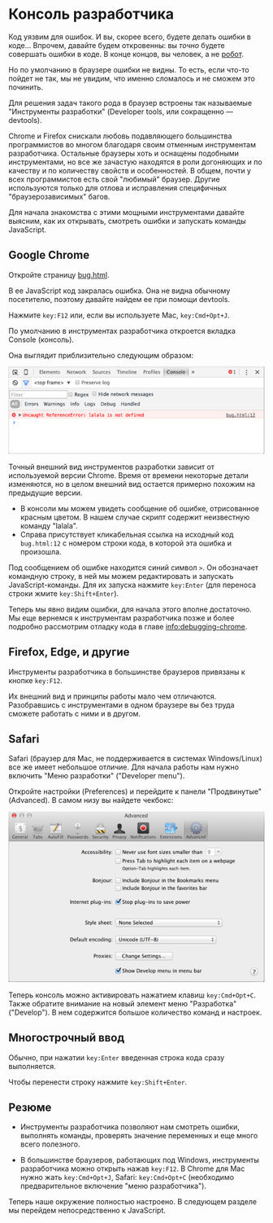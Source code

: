 # Консоль разработчика

Код уязвим для ошибок. И вы, скорее всего, будете делать ошибки в коде... Впрочем, давайте будем откровенны: вы *точно* будете совершать ошибки в коде. В конце концов, вы человек, а не [робот](https://ru.wikipedia.org/wiki/%D0%91%D0%B5%D0%BD%D0%B4%D0%B5%D1%80_(%D0%A4%D1%83%D1%82%D1%83%D1%80%D0%B0%D0%BC%D0%B0)).

Но по умолчанию в браузере ошибки не видны. То есть, если что-то пойдет не так, мы не увидим, что именно сломалось и не сможем это починить.

Для решения задач такого рода в браузер встроены так называемые "Инструменты разработки" (Developer tools, или сокращенно — devtools).

Chrome и Firefox снискали любовь подавляющего большинства программистов во многом благодаря своим отменным инструментам разработчика.
Остальные браузеры хоть и оснащены подобными инструментами, но все же зачастую находятся в роли догоняющих и по качеству и по количеству свойств и особенностей.
В общем, почти у всех программистов есть свой "любимый" браузер. Другие используются только для отлова и исправления специфичных "браузерозависимых" багов.

Для начала знакомства с этими мощными инструментами давайте выясним, как их открывать, смотреть ошибки и запускать команды JavaScript.

## Google Chrome

Откройте страницу [bug.html](bug.html).

В ее JavaScript код закралась ошибка. Она не видна обычному посетителю, поэтому давайте найдем ее при помощи devtools.

Нажмите `key:F12` или, если вы используете Mac, `key:Cmd+Opt+J`.

По умолчанию в инструментах разработчика откроется вкладка Console (консоль).

Она выглядит приблизительно следующим образом:

![chrome](chrome.png)

Точный внешний вид инструментов разработки зависит от используемой версии Chrome. Время от времени некоторые детали изменяются, но в целом внешний вид остается примерно похожим на предыдущие версии.

- В консоли мы можем увидеть сообщение об ошибке, отрисованное красным цветом. В нашем случае скрипт содержит неизвестную команду "lalala".
- Справа присутствует кликабельная ссылка на исходный код `bug.html:12` с номером строки кода, в которой эта ошибка и произошла.

Под сообщением об ошибке находится синий символ `>`. Он обозначает командную строку, в ней мы можем редактировать и запускать JavaScript-команды. Для их запуска нажмите `key:Enter` (для переноса строки жмите `key:Shift+Enter`).

Теперь мы явно видим ошибки, для начала этого вполне достаточно. Мы еще вернемся к инструментам разработчика позже и более подробно рассмотрим отладку кода в главе <info:debugging-chrome>.


## Firefox, Edge, и другие

Инструменты разработчика в большинстве браузеров привязаны к кнопке `key:F12`.

Их внешний вид и принципы работы мало чем отличаются. Разобравшись с инструментами в одном браузере вы без труда сможете работать с ними и в другом.

## Safari

Safari (браузер для Mac, не поддерживается в системах Windows/Linux) все же имеет небольшое отличие. Для начала работы нам нужно включить "Меню разработки" ("Developer menu").

Откройте настройки (Preferences) и перейдите к панели "Продвинутые" (Advanced). В самом низу вы найдете чекбокс:

![safari](safari.png)

Теперь консоль можно активировать нажатием клавиш `key:Cmd+Opt+C`. Также обратите внимание на новый элемент меню "Разработка" ("Develop"). В нем содержится большое количество команд и настроек.

## Многострочный ввод

Обычно, при нажатии `key:Enter` введенная строка кода сразу выполняется.

Чтобы перенести строку нажмите `key:Shift+Enter`.

## Резюме

- Инструменты разработчика позволяют нам смотреть ошибки, выполнять команды, проверять значение переменных и еще много всего полезного.

- В большинстве браузеров, работающих под Windows, инструменты разработчика можно открыть нажав `key:F12`. В Chrome для Mac нужно жать `key:Cmd+Opt+J`, Safari: `key:Cmd+Opt+C` (необходимо предварительное включение "меню разработчика").

Теперь наше окружение полностью настроено. В следующем разделе мы перейдем непосредственно к JavaScript.
